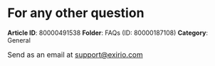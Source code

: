 # For any other question

**Article ID**: 80000491538
**Folder**: FAQs (ID: 80000187108)
**Category**: General

<p dir="ltr"><span style="font-size: 16px;">Send as an email at </span><a href="mailto:support@exirio.com"><span style="font-size: 16px;">support@exirio.com</span></a> <a href="mailto:support@exirio.com"></a><span style="font-size:14px;line-height:107%;font-family:color:#131C3C;"><a href="mailto:support@exirio.com"></a></span></p>